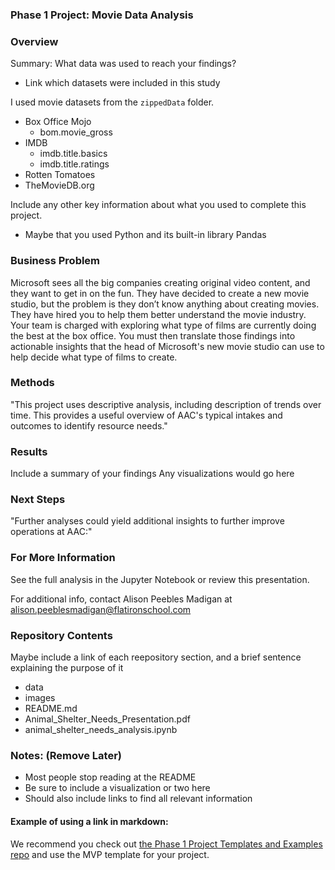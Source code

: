 ### Phase 1 Project: Movie Data Analysis

### Overview

Summary:
What data was used to reach your findings?
* Link which datasets were included in this study

I used movie datasets from the `zippedData` folder.

* Box Office Mojo
    * bom.movie_gross
* IMDB
    * imdb.title.basics
    * imdb.title.ratings
* Rotten Tomatoes
* TheMovieDB.org

Include any other key information about what you used to complete this project.
* Maybe that you used Python and its built-in library Pandas

### Business Problem
Microsoft sees all the big companies creating original video content, and they want to get in on the fun. They have decided to create a new movie studio, but the problem is they don’t know anything about creating movies. They have hired you to help them better understand the movie industry. Your team is charged with exploring what type of films are currently doing the best at the box office. You must then translate those findings into actionable insights that the head of Microsoft's new movie studio can use to help decide what type of films to create.

### Methods
"This project uses descriptive analysis, including description of trends over time. This provides a useful overview of AAC's typical intakes and outcomes to identify resource needs."


### Results

Include a summary of your findings
Any visualizations would go here

### Next Steps

"Further analyses could yield additional insights to further improve operations at AAC:"

### For More Information

See the full analysis in the Jupyter Notebook or review this presentation.

For additional info, contact Alison Peebles Madigan at alison.peeblesmadigan@flatironschool.com

### Repository Contents

Maybe include a link of each reepository section, and a brief sentence explaining the purpose of it
* data
* images
* README.md
* Animal_Shelter_Needs_Presentation.pdf
* animal_shelter_needs_analysis.ipynb


### Notes: (Remove Later)

* Most people stop reading at the README
* Be sure to include a visualization or two here 
* Should also include links to find all relevant information

#### Example of using a link in markdown:
We recommend you check out [the Phase 1 Project Templates and Examples repo](https://github.com/learn-co-curriculum/dsc-project-template) and use the MVP template for your project.